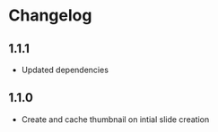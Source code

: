 # Changelog

## 1.1.1

- Updated dependencies

## 1.1.0

- Create and cache thumbnail on intial slide creation
